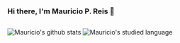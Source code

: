 ### Hi there, I'm Mauricio P. Reis 👋

  ##
 ![Mauricio's github stats](https://github-readme-stats.vercel.app/api?username=mauricioPReis&show_icons=true&theme=dark)
 ![Mauricio's studied language](https://github-readme-stats.vercel.app/api/top-langs/?username=mauricioPReis&layout=compact&langs_count=7&theme=dracula)

<!--
**mauricioPReis/mauricioPReis** is a ✨ _special_ ✨ repository because its `README.md` (this file) appears on your GitHub profile.

Here are some ideas to get you started:

- 🔭 I’m currently working on ...
- 🌱 I’m currently learning ...
- 👯 I’m looking to collaborate on ...
- 🤔 I’m looking for help with ...
- 💬 Ask me about ...
- 📫 How to reach me: ...
- 😄 Pronouns: ...
- ⚡ Fun fact: ...
-->
